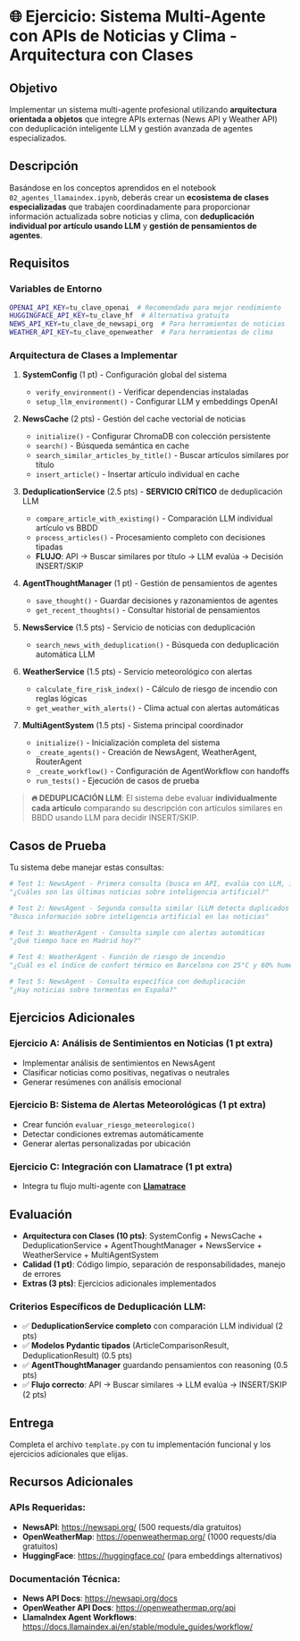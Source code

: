# 🌐 Ejercicio: Sistema Multi-Agente con APIs de Noticias y Clima - Arquitectura con Clases

## **Objetivo**
Implementar un sistema multi-agente profesional utilizando **arquitectura orientada a objetos** que integre APIs externas (News API y Weather API) con deduplicación inteligente LLM y gestión avanzada de agentes especializados.

## **Descripción**
Basándose en los conceptos aprendidos en el notebook `02_agentes_llamaindex.ipynb`, deberás crear un **ecosistema de clases especializadas** que trabajen coordinadamente para proporcionar información actualizada sobre noticias y clima, con **deduplicación individual por artículo usando LLM** y **gestión de pensamientos de agentes**.

## **Requisitos**

### **Variables de Entorno** 
```bash
OPENAI_API_KEY=tu_clave_openai  # Recomendado para mejor rendimiento
HUGGINGFACE_API_KEY=tu_clave_hf  # Alternativa gratuita
NEWS_API_KEY=tu_clave_de_newsapi_org  # Para herramientas de noticias
WEATHER_API_KEY=tu_clave_openweather  # Para herramientas de clima
```

### **Arquitectura de Clases a Implementar**

1. **SystemConfig** (1 pt) - Configuración global del sistema
   - `verify_environment()` - Verificar dependencias instaladas
   - `setup_llm_environment()` - Configurar LLM y embeddings OpenAI

2. **NewsCache** (2 pts) - Gestión del cache vectorial de noticias
   - `initialize()` - Configurar ChromaDB con colección persistente
   - `search()` - Búsqueda semántica en cache
   - `search_similar_articles_by_title()` - Buscar artículos similares por título
   - `insert_article()` - Insertar artículo individual en cache

3. **DeduplicationService** (2.5 pts) - **SERVICIO CRÍTICO** de deduplicación LLM
   - `compare_article_with_existing()` - Comparación LLM individual artículo vs BBDD
   - `process_articles()` - Procesamiento completo con decisiones tipadas
   - **FLUJO**: API → Buscar similares por título → LLM evalúa → Decisión INSERT/SKIP

4. **AgentThoughtManager** (1 pt) - Gestión de pensamientos de agentes
   - `save_thought()` - Guardar decisiones y razonamientos de agentes
   - `get_recent_thoughts()` - Consultar historial de pensamientos

5. **NewsService** (1.5 pts) - Servicio de noticias con deduplicación
   - `search_news_with_deduplication()` - Búsqueda con deduplicación automática LLM

6. **WeatherService** (1.5 pts) - Servicio meteorológico con alertas
   - `calculate_fire_risk_index()` - Cálculo de riesgo de incendio con reglas lógicas
   - `get_weather_with_alerts()` - Clima actual con alertas automáticas

7. **MultiAgentSystem** (1.5 pts) - Sistema principal coordinador
   - `initialize()` - Inicialización completa del sistema
   - `_create_agents()` - Creación de NewsAgent, WeatherAgent, RouterAgent
   - `_create_workflow()` - Configuración de AgentWorkflow con handoffs
   - `run_tests()` - Ejecución de casos de prueba

> **🔥 DEDUPLICACIÓN LLM**: El sistema debe evaluar **individualmente cada artículo** comparando su descripción con artículos similares en BBDD usando LLM para decidir INSERT/SKIP.

## **Casos de Prueba**

Tu sistema debe manejar estas consultas:

```python
# Test 1: NewsAgent - Primera consulta (busca en API, evalúa con LLM, inserta únicos)
"¿Cuáles son las últimas noticias sobre inteligencia artificial?"

# Test 2: NewsAgent - Segunda consulta similar (LLM detecta duplicados y los omite)
"Busca información sobre inteligencia artificial en las noticias"

# Test 3: WeatherAgent - Consulta simple con alertas automáticas
"¿Qué tiempo hace en Madrid hoy?"

# Test 4: WeatherAgent - Función de riesgo de incendio
"¿Cuál es el índice de confort térmico en Barcelona con 25°C y 60% humedad?"

# Test 5: NewsAgent - Consulta específica con deduplicación
"¿Hay noticias sobre tormentas en España?"
```

## **Ejercicios Adicionales**

### **Ejercicio A: Análisis de Sentimientos en Noticias** (1 pt extra)
- Implementar análisis de sentimientos en NewsAgent
- Clasificar noticias como positivas, negativas o neutrales
- Generar resúmenes con análisis emocional

### **Ejercicio B: Sistema de Alertas Meteorológicas** (1 pt extra)
- Crear función `evaluar_riesgo_meteorologico()`
- Detectar condiciones extremas automáticamente
- Generar alertas personalizadas por ubicación

### **Ejercicio C: Integración con Llamatrace** (1 pt extra)
- Integra tu flujo multi-agente con [**Llamatrace**](https://phoenix.arize.com/llamatrace/)



## **Evaluación**

- **Arquitectura con Clases (10 pts)**: SystemConfig + NewsCache + DeduplicationService + AgentThoughtManager + NewsService + WeatherService + MultiAgentSystem
- **Calidad (1 pt)**: Código limpio, separación de responsabilidades, manejo de errores
- **Extras (3 pts)**: Ejercicios adicionales implementados

### **Criterios Específicos de Deduplicación LLM:**
- ✅ **DeduplicationService completo** con comparación LLM individual (2 pts)
- ✅ **Modelos Pydantic tipados** (ArticleComparisonResult, DeduplicationResult) (0.5 pts)
- ✅ **AgentThoughtManager** guardando pensamientos con reasoning (0.5 pts)
- ✅ **Flujo correcto**: API → Buscar similares → LLM evalúa → INSERT/SKIP (2 pts)

## **Entrega**
Completa el archivo `template.py` con tu implementación funcional y los ejercicios adicionales que elijas.

## **Recursos Adicionales**

### **APIs Requeridas:**
- **NewsAPI**: https://newsapi.org/ (500 requests/día gratuitos)
- **OpenWeatherMap**: https://openweathermap.org/ (1000 requests/día gratuitos)
- **HuggingFace**: https://huggingface.co/ (para embeddings alternativos)

### **Documentación Técnica:**
- **News API Docs**: https://newsapi.org/docs
- **OpenWeather API Docs**: https://openweathermap.org/api
- **LlamaIndex Agent Workflows**: https://docs.llamaindex.ai/en/stable/module_guides/workflow/

